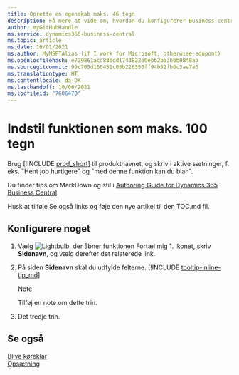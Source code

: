 ```yaml
---
title: Oprette en egenskab maks. 46 tegn
description: Få mere at vide om, hvordan du konfigurerer Business central, så du kan gøre det (maks. længde er 160 tegn, hvilket er så langt).
author: myGitHubHandle
ms.service: dynamics365-business-central
ms.topic: article
ms.date: 10/01/2021
ms.author: MyMSFTAlias (if I work for Microsoft; otherwise edupont)
ms.openlocfilehash: e729861acd836dd1743822a0ebb2ba3b6b0848aa
ms.sourcegitcommit: 99c705d160451c05b226350ff94b52fb0c3ae7a0
ms.translationtype: HT
ms.contentlocale: da-DK
ms.lasthandoff: 10/06/2021
ms.locfileid: "7606470"
---
```

# <a name="set-up-this-feature-in-max-100-characters"></a>Indstil funktionen som maks. 100 tegn

Brug [!INCLUDE [prod_short](includes/prod_short.md)] til produktnavnet, og skriv i aktive sætninger, f. eks. "Hent job hurtigere" og "med denne funktion kan du blah".  

Du finder tips om MarkDown og stil i [Authoring Guide for Dynamics 365 Business Central](https://docs.microsoft.com/en-us/dynamics365/business-central/dev-itpro/help/writing-guide).  

Husk at tilføje Se også links og føje den nye artikel til den TOC.md fil.  

## <a name="to-set-up-something"></a>Konfigurere noget

1. Vælg ![Lightbulb, der åbner funktionen Fortæl mig 1.](media/ui-search/search_small.png "Fortæl mig, hvad du vil foretage dig") ikonet, skriv **Sidenavn**, og vælg derefter det relaterede link.
2. På siden **Sidenavn** skal du udfylde felterne. [!INCLUDE [tooltip-inline-tip_md](includes/tooltip-inline-tip_md.md)]

    > [!NOTE]
    > Tilføj en note om dette trin.
3. Det tredje trin.

## <a name="see-also"></a>Se også

[Blive køreklar](ui-get-ready-business.md)  
[Opsætning](admin-setup-and-administration.md)  
